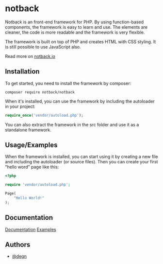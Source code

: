 # notback

Notback is an front-end framework for PHP. By using function-based components, the framework is easy to learn and use.
The elements are cleaner, the code is more readable and the framework is very flexible.

The framework is built on top of PHP and creates HTML with CSS styling. It is still possible to use JavaScript also.

Read more on [notback.io](https://notback.io "notback.io")

## Installation

To get started, you need to install the framework by composer:

```
composer require notback/notback
```

When it's installed, you can use the framework by including the autoloader in your project:

```php
require_once('vendor/autoload.php');
```

You can also extract the framework in the src folder and use it as a standalone framework.

## Usage/Examples

When the framework is installed, you can start using it by creating a new file and including the autoloader (or source files). Then you can create your first "hello word" page like this:

```php
<?php

require 'vendor/autoload.php';

Page(
    "Hello World!"
);
```

## Documentation

[Documentation](https://notback.io/docs)
[Examples](https://notback.io/examples)

## Authors

- [@degn](https://www.github.com/degn)
